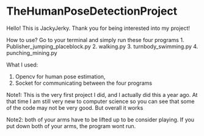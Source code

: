 # TheHumanPoseDetectionProject
Hello! This is JackyJerky. Thank you for being interested into my project!

How to use?
  Go to your terminal and simply run these four programs
    1. Publisher_jumping_placeblock.py
    2. walking.py
    3. turnbody_swimming.py
    4. punching_mining.py
    
What I used:
  1. Opencv for human pose estimation, 
  2. Socket for communicating between the four programs


Note1: This is the very first project I did, and I actually did this a year ago. At that time I am still very new to computer science
so you can see that some of the code may not be very good. But overall it works

Note2: both of your arms have to be lifted up to be consider playing. If you put down both of your arms, the program wont run.



    
